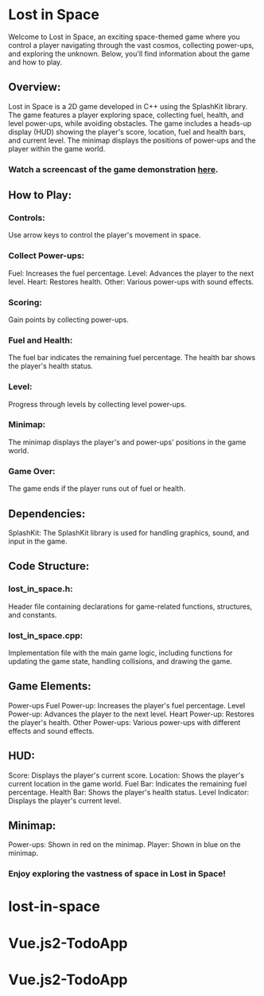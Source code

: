 # Lost in Space
Welcome to Lost in Space, an exciting space-themed game where you control a player navigating through the vast cosmos, collecting power-ups, and exploring the unknown. Below, you'll find information about the game and how to play.

## Overview: 
Lost in Space is a 2D game developed in C++ using the SplashKit library. The game features a player exploring space, collecting fuel, health, and level power-ups, while avoiding obstacles. The game includes a heads-up display (HUD) showing the player's score, location, fuel and health bars, and current level. The minimap displays the positions of power-ups and the player within the game world.

### Watch a screencast of the game demonstration [here](https://video.deakin.edu.au/media/t/0_x6ulpyzp).

## How to Play: 

### Controls:
Use arrow keys to control the player's movement in space.

### Collect Power-ups:
Fuel: Increases the fuel percentage.
Level: Advances the player to the next level.
Heart: Restores health.
Other: Various power-ups with sound effects.

### Scoring:
Gain points by collecting power-ups.

### Fuel and Health:
The fuel bar indicates the remaining fuel percentage.
The health bar shows the player's health status.

### Level:
Progress through levels by collecting level power-ups.

### Minimap:
The minimap displays the player's and power-ups' positions in the game world.

### Game Over:
The game ends if the player runs out of fuel or health.

## Dependencies:
SplashKit: The SplashKit library is used for handling graphics, sound, and input in the game.

## Code Structure:
### lost_in_space.h: 
Header file containing declarations for game-related functions, structures, and constants.

### lost_in_space.cpp: 
Implementation file with the main game logic, including functions for updating the game state, handling collisions, and drawing the game.

## Game Elements:
Power-ups
Fuel Power-up:
Increases the player's fuel percentage.
Level Power-up:
Advances the player to the next level.
Heart Power-up:
Restores the player's health.
Other Power-ups:
Various power-ups with different effects and sound effects.

## HUD:
Score: Displays the player's current score.
Location: Shows the player's current location in the game world.
Fuel Bar: Indicates the remaining fuel percentage.
Health Bar: Shows the player's health status.
Level Indicator: Displays the player's current level.

## Minimap:
Power-ups: Shown in red on the minimap.
Player: Shown in blue on the minimap.

### Enjoy exploring the vastness of space in Lost in Space!
# lost-in-space
# Vue.js2-TodoApp
# Vue.js2-TodoApp
